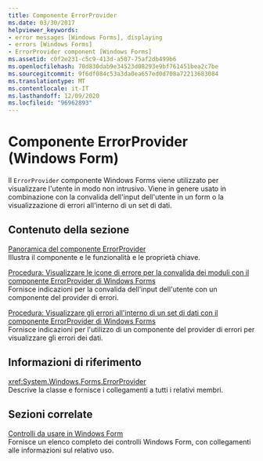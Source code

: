 ```yaml
---
title: Componente ErrorProvider
ms.date: 03/30/2017
helpviewer_keywords:
- error messages [Windows Forms], displaying
- errors [Windows Forms]
- ErrorProvider component [Windows Forms]
ms.assetid: c0f2e231-c5c9-413d-a507-75af2db499b6
ms.openlocfilehash: 70d830dab9e34523d08293e9bf761451bea2c7be
ms.sourcegitcommit: 9f6df084c53a3da0ea657ed0d708a72213683084
ms.translationtype: MT
ms.contentlocale: it-IT
ms.lasthandoff: 12/09/2020
ms.locfileid: "96962893"
---
```

# <a name="errorprovider-component-windows-forms"></a>Componente ErrorProvider (Windows Form)
Il `ErrorProvider` componente Windows Forms viene utilizzato per visualizzare l'utente in modo non intrusivo. Viene in genere usato in combinazione con la convalida dell'input dell'utente in un form o la visualizzazione di errori all'interno di un set di dati.  
  
## <a name="in-this-section"></a>Contenuto della sezione  
 [Panoramica del componente ErrorProvider](errorprovider-component-overview-windows-forms.md)  
 Illustra il componente e le funzionalità e le proprietà chiave.  
  
 [Procedura: Visualizzare le icone di errore per la convalida dei moduli con il componente ErrorProvider di Windows Forms](display-error-icons-for-form-validation-with-wf-errorprovider.md)  
 Fornisce indicazioni per la convalida dell'input dell'utente con un componente del provider di errori.  
  
 [Procedura: Visualizzare gli errori all'interno di un set di dati con il componente ErrorProvider di Windows Forms](view-errors-within-a-dataset-with-wf-errorprovider-component.md)  
 Fornisce indicazioni per l'utilizzo di un componente del provider di errori per visualizzare gli errori dei dati.  
  
## <a name="reference"></a>Informazioni di riferimento  
 <xref:System.Windows.Forms.ErrorProvider>  
 Descrive la classe e fornisce i collegamenti a tutti i relativi membri.  
  
## <a name="related-sections"></a>Sezioni correlate  
 [Controlli da usare in Windows Form](controls-to-use-on-windows-forms.md)  
 Fornisce un elenco completo dei controlli Windows Form, con collegamenti alle informazioni sul relativo uso.
